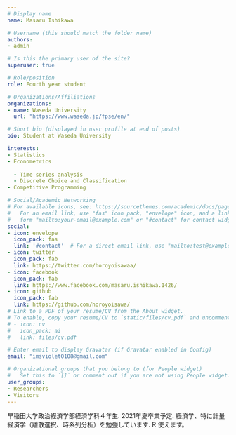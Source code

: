 ```yaml
---
# Display name
name: Masaru Ishikawa

# Username (this should match the folder name)
authors:
- admin

# Is this the primary user of the site?
superuser: true

# Role/position
role: Fourth year student

# Organizations/Affiliations
organizations:
- name: Waseda University
  url: "https://www.waseda.jp/fpse/en/"

# Short bio (displayed in user profile at end of posts)
bio: Student at Waseda University

interests:
- Statistics
- Econometrics
  
  - Time series analysis
  - Discrete Choice and Classification
- Competitive Programming

# Social/Academic Networking
# For available icons, see: https://sourcethemes.com/academic/docs/page-builder/#icons
#   For an email link, use "fas" icon pack, "envelope" icon, and a link in the
#   form "mailto:your-email@example.com" or "#contact" for contact widget.
social:
- icon: envelope
  icon_pack: fas
  link: '#contact'  # For a direct email link, use "mailto:test@example.org".
- icon: twitter
  icon_pack: fab
  link: https://twitter.com/horoyoisawaa/
- icon: facebook
  icon_pack: fab
  link: https://www.facebook.com/masaru.ishikawa.1426/
- icon: github
  icon_pack: fab
  link: https://github.com/horoyoisawa/
# Link to a PDF of your resume/CV from the About widget.
# To enable, copy your resume/CV to `static/files/cv.pdf` and uncomment the lines below.
# - icon: cv
#   icon_pack: ai
#   link: files/cv.pdf

# Enter email to display Gravatar (if Gravatar enabled in Config)
email: "imsviolet0108@gmail.com"

# Organizational groups that you belong to (for People widget)
#   Set this to `[]` or comment out if you are not using People widget.
user_groups:
- Researchers
- Visitors
---
```


早稲田大学政治経済学部経済学科４年生. 2021年夏卒業予定. 経済学、特に計量経済学（離散選択、時系列分析）を勉強しています. R
使えます。
